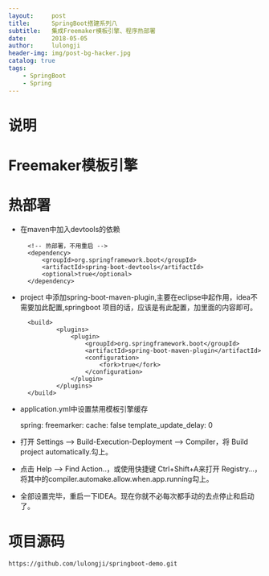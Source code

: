 ```yaml
---
layout:     post
title:      SpringBoot搭建系列八
subtitle:   集成Freemaker模板引擎、程序热部署
date:       2018-05-05
author:     lulongji
header-img: img/post-bg-hacker.jpg
catalog: true
tags:
    - SpringBoot
    - Spring
---
```


# 说明

# Freemaker模板引擎




# 热部署
- 在maven中加入devtools的依赖

        <!-- 热部署，不用重启 -->
        <dependency>
            <groupId>org.springframework.boot</groupId>
            <artifactId>spring-boot-devtools</artifactId>
            <optional>true</optional>
        </dependency>

- project 中添加spring-boot-maven-plugin,主要在eclipse中起作用，idea不需要加此配置,springboot 项目的话，应该是有此配置，加里面的内容即可。

        <build>
                <plugins>
                    <plugin>
                        <groupId>org.springframework.boot</groupId>
                        <artifactId>spring-boot-maven-plugin</artifactId>
                        <configuration>
                            <fork>true</fork>
                        </configuration>
                    </plugin>
                </plugins>
        </build>

- application.yml中设置禁用模板引擎缓存

    spring:
        freemarker:
            cache: false
            template_update_delay: 0

- 打开 Settings –> Build-Execution-Deployment –> Compiler，将 Build project automatically.勾上。

- 点击 Help –> Find Action..，或使用快捷键 Ctrl+Shift+A来打开 Registry…，将其中的compiler.automake.allow.when.app.running勾上。

- 全部设置完毕，重启一下IDEA。现在你就不必每次都手动的去点停止和启动了。


# 项目源码
```https://github.com/lulongji/springboot-demo.git```
